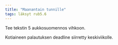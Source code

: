```yaml
---
title: "Maanantain tunnille"
tags: läksyt rub5.6
---
```


Tee tekstin 5 aukkosuomennos vihkoon. 

Kotiaineen palautuksen deadline siirretty keskiviikolle.